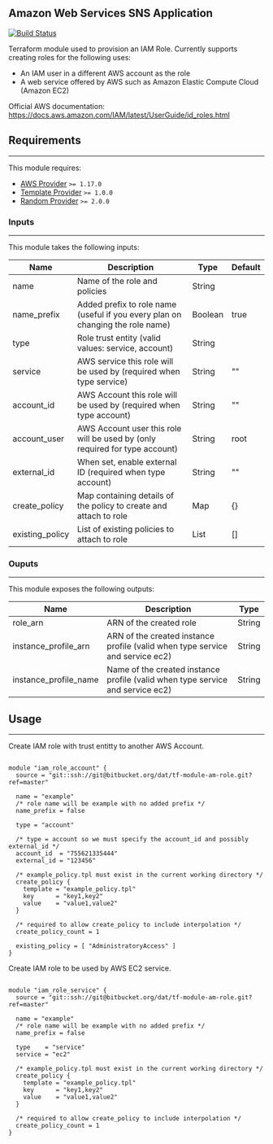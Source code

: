 ## Amazon Web Services SNS Application

[![Build Status](http://jenkins.services.dat.internal/buildStatus/icon?job=DevOps/Terraform/Modules/tf-module-sns-application/master)](http://jenkins.services.dat.internal/job/DevOps/job/Terraform/job/Modules/job/tf-module-sns-application/)

Terraform module used to provision an IAM Role. Currently supports creating roles for the following uses:

  - An IAM user in a different AWS account as the role
  - A web service offered by AWS such as Amazon Elastic Compute Cloud (Amazon EC2)

Official AWS documentation: https://docs.aws.amazon.com/IAM/latest/UserGuide/id_roles.html

## Requirements
- - - -

This module requires:

   -  [AWS Provider](https://github.com/terraform-providers/terraform-provider-aws) `>= 1.17.0`
   -  [Template Provider](https://github.com/terraform-providers/terraform-provider-template) `>= 1.0.0`
   -  [Random Provider](https://github.com/terraform-providers/terraform-provider-random) `>= 2.0.0`

### Inputs
- - - -

This module takes the following inputs:

  Name          | Description   | Type          | Default
  ------------- | ------------- | ------------- | -------------
  name          | Name of the role and policies  | String |
  name_prefix   | Added prefix to role name (useful if you every plan on changing the role name)  | Boolean       | true
  type          | Role trust entity (valid values: service, account) | String |
  service       | AWS service this role will be used by (required when type service) | String | ""
  account_id    | AWS Account this role will be used by (required when type account) | String | ""
  account_user  | AWS Account user this role will be used by (only required for type account) | String | root
  external_id   | When set, enable external ID (required when type account) | String | ""
  create_policy | Map containing details of the policy to create and attach to role | Map | {}
  existing_policy | List of existing policies to attach to role | List | []

### Ouputs
- - - -

This module exposes the following outputs:

  Name          | Description   | Type
  ------------- | ------------- | -------------
  role_arn | ARN of the created role  | String
  instance_profile_arn | ARN of the created instance profile (valid when type service and service ec2) | String
  instance_profile_name | Name of the created instance profile (valid when type service and service ec2) | String


## Usage
- - - -

Create IAM role with trust entitty to another AWS Account.

```hcl

module "iam_role_account" {
  source = "git::ssh://git@bitbucket.org/dat/tf-module-am-role.git?ref=master"

  name = "example"
  /* role name will be example with no added prefix */
  name_prefix = false

  type = "account"

  /* type = account so we must specify the account_id and possibly external_id */
  account_id  = "755621335444"
  external_id = "123456"

  /* example_policy.tpl must exist in the current working directory */
  create_policy {
    template = "example_policy.tpl"
    key      = "key1,key2"
    value    = "value1,value2"
  }

  /* required to allow create_policy to include interpolation */
  create_policy_count = 1

  existing_policy = [ "AdministratoryAccess" ]
}

```

Create IAM role to be used by AWS EC2 service.

```hcl

module "iam_role_service" {
  source = "git::ssh://git@bitbucket.org/dat/tf-module-am-role.git?ref=master"

  name = "example"
  /* role name will be example with no added prefix */
  name_prefix = false

  type    = "service"
  service = "ec2"

  /* example_policy.tpl must exist in the current working directory */
  create_policy {
    template = "example_policy.tpl"
    key      = "key1,key2"
    value    = "value1,value2"
  }

  /* required to allow create_policy to include interpolation */
  create_policy_count = 1
}

```


